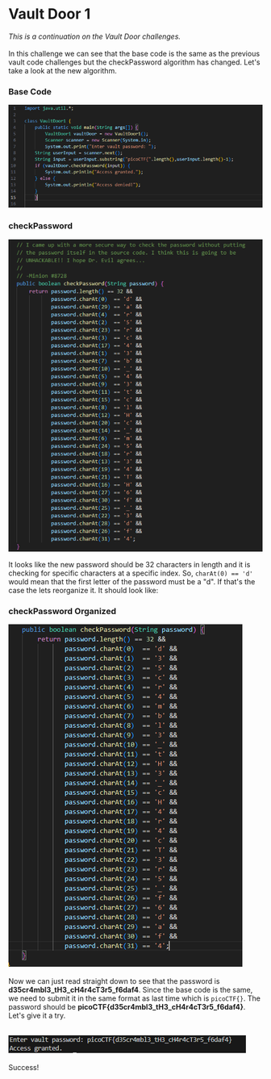 # Vault Door 1
*This is a continuation on the Vault Door challenges.*<br><br>
In this challenge we can see that the base code is the same as the previous vault code challenges but the checkPassword algorithm has changed. Let's take a look at the new algorithm.

### Base Code
![Vault Door 1 Base Code](./images/vd1_base.png)
### checkPassword
![Vault Door 1 checkPassword](./images/vd1_checkPassword.png)

It looks like the new password should be 32 characters in length and it is checking for specific characters at a specific index. So, `charAt(0) == 'd'` would mean that the first letter of the password must be a "d". If that's the case the lets reorganize it. It should look like:
### checkPassword Organized
![Vault Door 1 checkPassword Organized](./images/vd_checkPassword_organized.png)
<br><br>
Now we can just read straight down to see that the password is 
**d35cr4mbl3_tH3_cH4r4cT3r5_f6daf4**. Since the base code is the same, we need to submit it in the same format as last time which is `picoCTF{}`. The password should be **picoCTF{d35cr4mbl3_tH3_cH4r4cT3r5_f6daf4}**. Let's give it a try. 
<br><br>

![Vault Door 1 Access Granted](./images/vd1_access_granted.png)
<br><br>
Success!